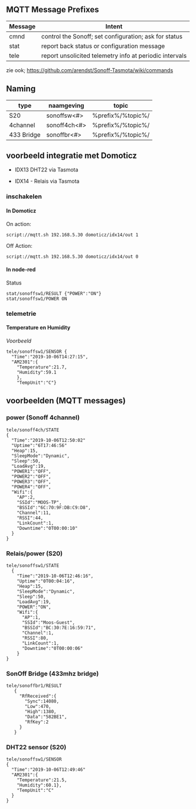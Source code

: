 

## MQTT Message Prefixes

| Message  | Intent                                              |
| -------- | ----------------------------------------------------|
| cmnd | control the Sonoff; set configuration; ask for status   |
| stat | report back status or configuration message             |
| tele | report unsolicited telemetry info at periodic intervals |


zie ook;
https://github.com/arendst/Sonoff-Tasmota/wiki/commands


## Naming

| type| naamgeving|topic|
|-----|---------|------|
| S20 | sonoffsw<#> |%prefix%/%topic%/ |
|4channel | sonoff4ch<#>|%prefix%/%topic%/ |
|433 Bridge| sonoffbr<#>|%prefix%/%topic%/ |




## voorbeeld integratie met Domoticz
- IDX13
DHT22 via Tasmota

- IDX14 - Relais via Tasmota

### inschakelen
#### In Domoticz
On action:
```
script://mqtt.sh 192.168.5.30 domoticz/idx14/out 1
```

Off Action:
```
script://mqtt.sh 192.168.5.30 domoticz/idx14/out 0
```

#### In node-red

Status
```
stat/sonoffsw1/RESULT {"POWER":"ON"}
stat/sonoffsw1/POWER ON
```
### telemetrie
#### Temperature en Humidity
*Voorbeeld*
```
tele/sonoffsw1/SENSOR {
  "Time":"2019-10-06T14:27:15",
  "AM2301":{
    "Temperature":21.7,
    "Humidity":59.1
    },
    "TempUnit":"C"}
```



## voorbeelden (MQTT messages)

### power (Sonoff 4channel)
```
tele/sonoff4ch/STATE
{
  "Time":"2019-10-06T12:50:02"
  "Uptime":"6T17:46:56"
  "Heap":15,
  "SleepMode":"Dynamic",
  "Sleep":50,
  "LoadAvg":19,
  "POWER1":"OFF",
  "POWER2":"OFF",
  "POWER3":"OFF",
  "POWER4":"OFF",
  "Wifi":{
    "AP":2,
    "SSId":"MOOS-TP",
    "BSSId":"6C:70:9F:DB:C9:D8",
    "Channel":11,
    "RSSI":44,
    "LinkCount":1,
    "Downtime":"0T00:00:10"
  }
}
```


### Relais/power (S20)
```
tele/sonoffsw1/STATE
  {
    "Time":"2019-10-06T12:46:16",
    "Uptime":"0T00:04:16",
    "Heap":15,
    "SleepMode":"Dynamic",
    "Sleep":50,
    "LoadAvg":19,
    "POWER":"ON",
    "Wifi":{
      "AP":1,
      "SSId":"Moos-Guest",
      "BSSId":"BC:30:7E:16:59:71",
      "Channel":1,
      "RSSI":80,
      "LinkCount":1,
      "Downtime":"0T00:00:06"
    }
}
```


### SonOff Bridge (433mhz bridge)
```
tele/sonoffbr1/RESULT
   {
     "RfReceived":{
       "Sync":14080,
       "Low":470,
       "High":1380,
       "Data":"582BE1",
       "RfKey":2
     }
   }
```


### DHT22 sensor (S20)
```
tele/sonoffsw1/SENSOR
{
  "Time":"2019-10-06T12:49:46"
  "AM2301":{
    "Temperature":21.5,
    "Humidity":60.1},
    "TempUnit":"C"
  }
}
```
